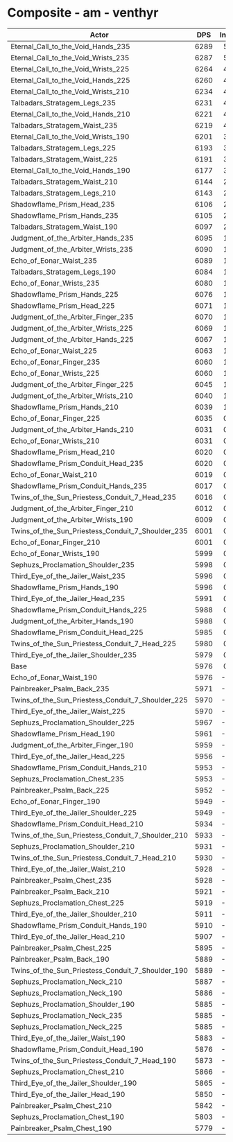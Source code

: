 # Composite - am - venthyr
| Actor | DPS | Increase |
|---|:---:|:---:|
|Eternal_Call_to_the_Void_Hands_235|6289|5.23%|
|Eternal_Call_to_the_Void_Wrists_235|6287|5.20%|
|Eternal_Call_to_the_Void_Wrists_225|6264|4.82%|
|Eternal_Call_to_the_Void_Hands_225|6260|4.74%|
|Eternal_Call_to_the_Void_Wrists_210|6234|4.32%|
|Talbadars_Stratagem_Legs_235|6231|4.26%|
|Eternal_Call_to_the_Void_Hands_210|6221|4.09%|
|Talbadars_Stratagem_Waist_235|6219|4.06%|
|Eternal_Call_to_the_Void_Wrists_190|6201|3.76%|
|Talbadars_Stratagem_Legs_225|6193|3.63%|
|Talbadars_Stratagem_Waist_225|6191|3.60%|
|Eternal_Call_to_the_Void_Hands_190|6177|3.36%|
|Talbadars_Stratagem_Waist_210|6144|2.80%|
|Talbadars_Stratagem_Legs_210|6143|2.78%|
|Shadowflame_Prism_Head_235|6106|2.17%|
|Shadowflame_Prism_Hands_235|6105|2.15%|
|Talbadars_Stratagem_Waist_190|6097|2.02%|
|Judgment_of_the_Arbiter_Hands_235|6095|1.98%|
|Judgment_of_the_Arbiter_Wrists_235|6090|1.90%|
|Echo_of_Eonar_Waist_235|6089|1.88%|
|Talbadars_Stratagem_Legs_190|6084|1.80%|
|Echo_of_Eonar_Wrists_235|6080|1.74%|
|Shadowflame_Prism_Hands_225|6076|1.66%|
|Shadowflame_Prism_Head_225|6071|1.59%|
|Judgment_of_the_Arbiter_Finger_235|6070|1.56%|
|Judgment_of_the_Arbiter_Wrists_225|6069|1.55%|
|Judgment_of_the_Arbiter_Hands_225|6067|1.51%|
|Echo_of_Eonar_Waist_225|6063|1.45%|
|Echo_of_Eonar_Finger_235|6060|1.40%|
|Echo_of_Eonar_Wrists_225|6060|1.39%|
|Judgment_of_the_Arbiter_Finger_225|6045|1.14%|
|Judgment_of_the_Arbiter_Wrists_210|6040|1.06%|
|Shadowflame_Prism_Hands_210|6039|1.05%|
|Echo_of_Eonar_Finger_225|6035|0.97%|
|Judgment_of_the_Arbiter_Hands_210|6031|0.91%|
|Echo_of_Eonar_Wrists_210|6031|0.90%|
|Shadowflame_Prism_Head_210|6020|0.73%|
|Shadowflame_Prism_Conduit_Head_235|6020|0.73%|
|Echo_of_Eonar_Waist_210|6019|0.71%|
|Shadowflame_Prism_Conduit_Hands_235|6017|0.68%|
|Twins_of_the_Sun_Priestess_Conduit_7_Head_235|6016|0.65%|
|Judgment_of_the_Arbiter_Finger_210|6012|0.60%|
|Judgment_of_the_Arbiter_Wrists_190|6009|0.54%|
|Twins_of_the_Sun_Priestess_Conduit_7_Shoulder_235|6001|0.42%|
|Echo_of_Eonar_Finger_210|6001|0.42%|
|Echo_of_Eonar_Wrists_190|5999|0.38%|
|Sephuzs_Proclamation_Shoulder_235|5998|0.36%|
|Third_Eye_of_the_Jailer_Waist_235|5996|0.32%|
|Shadowflame_Prism_Hands_190|5996|0.32%|
|Third_Eye_of_the_Jailer_Head_235|5991|0.24%|
|Shadowflame_Prism_Conduit_Hands_225|5988|0.20%|
|Judgment_of_the_Arbiter_Hands_190|5988|0.20%|
|Shadowflame_Prism_Conduit_Head_225|5985|0.14%|
|Twins_of_the_Sun_Priestess_Conduit_7_Head_225|5980|0.06%|
|Third_Eye_of_the_Jailer_Shoulder_235|5979|0.05%|
|Base|5976|0.00%|
|Echo_of_Eonar_Waist_190|5976|-0.01%|
|Painbreaker_Psalm_Back_235|5971|-0.09%|
|Twins_of_the_Sun_Priestess_Conduit_7_Shoulder_225|5970|-0.10%|
|Third_Eye_of_the_Jailer_Waist_225|5970|-0.11%|
|Sephuzs_Proclamation_Shoulder_225|5967|-0.15%|
|Shadowflame_Prism_Head_190|5961|-0.26%|
|Judgment_of_the_Arbiter_Finger_190|5959|-0.29%|
|Third_Eye_of_the_Jailer_Head_225|5956|-0.34%|
|Shadowflame_Prism_Conduit_Hands_210|5953|-0.39%|
|Sephuzs_Proclamation_Chest_235|5953|-0.39%|
|Painbreaker_Psalm_Back_225|5952|-0.41%|
|Echo_of_Eonar_Finger_190|5949|-0.45%|
|Third_Eye_of_the_Jailer_Shoulder_225|5949|-0.47%|
|Shadowflame_Prism_Conduit_Head_210|5934|-0.72%|
|Twins_of_the_Sun_Priestess_Conduit_7_Shoulder_210|5933|-0.73%|
|Sephuzs_Proclamation_Shoulder_210|5931|-0.76%|
|Twins_of_the_Sun_Priestess_Conduit_7_Head_210|5930|-0.78%|
|Third_Eye_of_the_Jailer_Waist_210|5928|-0.81%|
|Painbreaker_Psalm_Chest_235|5928|-0.82%|
|Painbreaker_Psalm_Back_210|5921|-0.93%|
|Sephuzs_Proclamation_Chest_225|5919|-0.97%|
|Third_Eye_of_the_Jailer_Shoulder_210|5911|-1.09%|
|Shadowflame_Prism_Conduit_Hands_190|5910|-1.10%|
|Third_Eye_of_the_Jailer_Head_210|5907|-1.16%|
|Painbreaker_Psalm_Chest_225|5895|-1.37%|
|Painbreaker_Psalm_Back_190|5889|-1.46%|
|Twins_of_the_Sun_Priestess_Conduit_7_Shoulder_190|5889|-1.47%|
|Sephuzs_Proclamation_Neck_210|5887|-1.50%|
|Sephuzs_Proclamation_Neck_190|5886|-1.52%|
|Sephuzs_Proclamation_Shoulder_190|5885|-1.52%|
|Sephuzs_Proclamation_Neck_235|5885|-1.53%|
|Sephuzs_Proclamation_Neck_225|5885|-1.54%|
|Third_Eye_of_the_Jailer_Waist_190|5883|-1.57%|
|Shadowflame_Prism_Conduit_Head_190|5876|-1.68%|
|Twins_of_the_Sun_Priestess_Conduit_7_Head_190|5873|-1.74%|
|Sephuzs_Proclamation_Chest_210|5866|-1.85%|
|Third_Eye_of_the_Jailer_Shoulder_190|5865|-1.86%|
|Third_Eye_of_the_Jailer_Head_190|5850|-2.12%|
|Painbreaker_Psalm_Chest_210|5842|-2.25%|
|Sephuzs_Proclamation_Chest_190|5803|-2.91%|
|Painbreaker_Psalm_Chest_190|5779|-3.30%|
